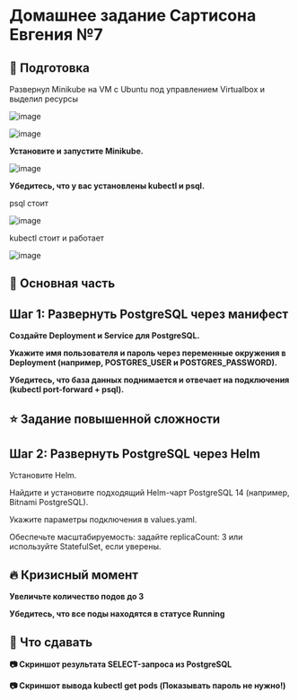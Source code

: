 # Домашнее задание Сартисона Евгения №7 #


## 🚧  Подготовка ##

Развернул Minikube на VM с Ubuntu под управлением Virtualbox и выделил ресурсы

![image](https://github.com/user-attachments/assets/d3027109-5ded-48cb-80c4-fbcf7b4408c1)

![image](https://github.com/user-attachments/assets/05e58bc6-67a8-49ec-aadb-c742c0166a2b)


**Установите и запустите Minikube.**

![image](https://github.com/user-attachments/assets/2aae8a08-ace9-4a33-b8a6-b5ee2c3799a2)


**Убедитесь, что у вас установлены kubectl и psql.**

psql стоит 

![image](https://github.com/user-attachments/assets/57e48cc4-0f09-4b07-a67c-3ac731b58957)

kubectl стоит и работает

![image](https://github.com/user-attachments/assets/b1358a70-9a67-4626-a49a-1235dc15509c)


## 🔨 Основная часть ##
## Шаг 1: Развернуть PostgreSQL через манифест ##

**Создайте Deployment и Service для PostgreSQL.**

**Укажите имя пользователя и пароль через переменные окружения в Deployment (например, POSTGRES_USER и POSTGRES_PASSWORD).**

**Убедитесь, что база данных поднимается и отвечает на подключения (kubectl port-forward + psql).**


## ⭐ Задание повышенной сложности ##
## Шаг 2: Развернуть PostgreSQL через Helm ##

Установите Helm.

Найдите и установите подходящий Helm-чарт PostgreSQL 14 (например, Bitnami PostgreSQL).

Укажите параметры подключения в values.yaml.

Обеспечьте масштабируемость: задайте replicaCount: 3 или используйте StatefulSet, если уверены.


## 🔥 Кризисный момент ## 

**Увеличьте количество подов до 3**

**Убедитесь, что все поды находятся в статусе Running**


## 📎 Что сдавать ## 

**📷 Скриншот результата SELECT-запроса из PostgreSQL**

**📷 Скриншот вывода kubectl get pods (Показывать пароль не нужно!)**
